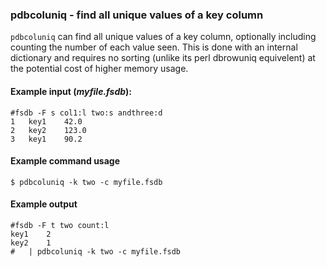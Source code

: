 ### pdbcoluniq - find all unique values of a key column

`pdbcoluniq` can find all unique values of a key column, optionally
including counting the number of each value seen.  This is done with
an internal dictionary and requires no sorting (unlike its perl
dbrowuniq equivelent) at the potential cost of higher memory usage.

#### Example input (*myfile.fsdb*):

```
#fsdb -F s col1:l two:s andthree:d
1	key1	42.0
2	key2	123.0
3	key1    90.2
```

#### Example command usage

```
$ pdbcoluniq -k two -c myfile.fsdb
```

#### Example output

```
#fsdb -F t two count:l
key1	2
key2	1
#   | pdbcoluniq -k two -c myfile.fsdb
```

